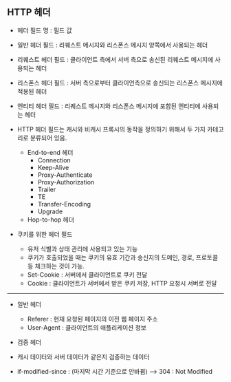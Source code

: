## HTTP 헤더

* 헤더 필드 명 : 필드 값
* 일반 헤더 필드 : 리퀘스트 메시지와 리스폰스 메시지 양쪽에서 사용되는 헤더
* 리퀘스트 헤더 필드 : 클라이언트 측에서 서버 측으로 송신된 리퀘스트 메시지에 사용되는 헤더
* 리스폰스 헤더 필드 : 서버 측으로부터 클라이언측으로 송신되는 리스폰스 메시지에 적용된 헤더
* 엔티티 헤더 필드 : 리퀘스트 메시지와 리스폰스 메시지에 포함된 엔티티에 사용되는 헤더

* HTTP 헤더 필드는 캐시와 비캐시 프록시의 동작을 정의하기 위해서 두 가지 카테고리로 분류되어 있음.
  * End-to-end 헤더
    * Connection
    * Keep-Alive
    * Proxy-Authenticate
    * Proxy-Authorization
    * Trailer
    * TE
    * Transfer-Encoding
    * Upgrade
  * Hop-to-hop 헤더

* 쿠키를 위한 헤더 필드
  * 유저 식별과 상태 관리에 사용되고 있는 기능
  * 쿠키가 호출되었을 때는 쿠키의 유효 기간과 송신지의 도메인, 경로, 프로토콜 등 체크하는 것이 가능.
  * Set-Cookie : 서버에서 클라이언트로 쿠키 전달
  * Cookie : 클라이언트가 서버에서 받은 쿠키 저장, HTTP 요청시 서버로 전달
  
---
* 일반 헤더
  * Referer : 현재 요청된 페이지의 이전 웹 페이지 주소
  * User-Agent : 클라이언트의 애플리케이션 정보

* 검증 헤더
 * 캐시 데이터와 서버 데이터가 같은지 검증하는 데이터
 * if-modified-since : (마지막 시간 기준으로 안바뀜) --> 304 : Not Modified
